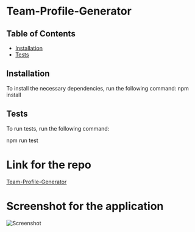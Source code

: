 # Team-Profile-Generator


## Table of Contents
* [Installation](#installation)
* [Tests](#tests)


## Installation
To install the necessary dependencies, run the following command:
npm install


## Tests
To run tests, run the following command:

npm run test

# Link for the repo
[Team-Profile-Generator](https://chergul.github.io/Team-Profile-Generator/)

# Screenshot for the application
![Screenshot](./Assets/screenshot.png)

